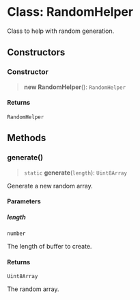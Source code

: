 # Class: RandomHelper

Class to help with random generation.

## Constructors

### Constructor

> **new RandomHelper**(): `RandomHelper`

#### Returns

`RandomHelper`

## Methods

### generate()

> `static` **generate**(`length`): `Uint8Array`

Generate a new random array.

#### Parameters

##### length

`number`

The length of buffer to create.

#### Returns

`Uint8Array`

The random array.
